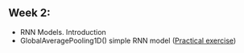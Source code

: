 
## Week 2:
 - RNN Models. Introduction
 -  GlobalAveragePooling1D() simple RNN model ([Practical exercise](https://github.com/Kochurovskyi/Deep_Neural_Network_Projects/blob/main/Courses%20(COURSERA)/8.%20Natural%20Language%20Processing%20in%20TensorFlow/week2/Course_3_Week_2_Exercise_Question.ipynb))

